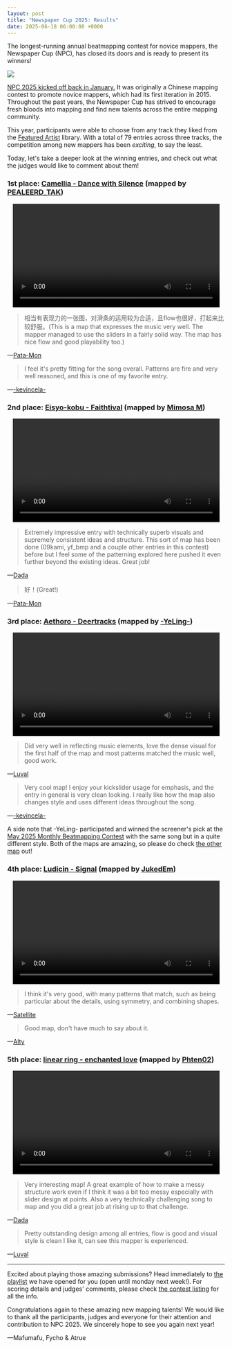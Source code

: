 ```yaml
---
layout: post
title: "Newspaper Cup 2025: Results"
date: 2025-06-18 06:00:00 +0000
---
```


The longest-running annual beatmapping contest for novice mappers, the Newspaper Cup (NPC), has closed its doors and is ready to present its winners!

![](https://assets.ppy.sh/contests/236/banner.jpg)

[NPC 2025 kicked off back in January.](https://osu.ppy.sh/home/news/2025-01-29-newspaper-cup-2025) It was originally a Chinese mapping contest to promote novice mappers, which had its first iteration in 2015. Throughout the past years, the Newspaper Cup has strived to encourage fresh bloods into mapping and find new talents across the entire mapping community.

This year, participants were able to choose from any track they liked from the [Featured Artist](https://osu.ppy.sh/beatmaps/artists) library. With a total of 79 entries across three tracks, the competition among new mappers has been *exciting*, to say the least.

Today, let's take a deeper look at the winning entries, and check out what the judges would like to comment about them!

### 1st place: [Camellia - Dance with Silence](https://osu.ppy.sh/beatmapsets/2374180) (mapped by [PEALEERD_TAK](https://osu.ppy.sh/users/6214002))

<div align="center" class="osu-md__paragraph">
    <video width="95%" controls>
        <source src="https://assets.ppy.sh/media/news/npc-2025-1st.mp4" type="video/mp4" preload="none">
    </video>
</div>

> 相当有表现力的一张图，对滑条的运用较为合适，且flow也很好，打起来比较舒服。(This is a map that expresses the music very well. The mapper managed to use the sliders in a fairly solid way. The map has nice flow and good playability too.)

—[Pata-Mon](https://osu.ppy.sh/users/6149313)

> I feel it's pretty fitting for the song overall. Patterns are fire and very well reasoned, and this is one of my favorite entry.

—[-kevincela-](https://osu.ppy.sh/users/266596)

### 2nd place: [Eisyo-kobu - Faithtival](https://osu.ppy.sh/beatmapsets/2374192) (mapped by [Mimosa M](https://osu.ppy.sh/users/24010320))

<div align="center" class="osu-md__paragraph">
    <video width="95%" controls>
        <source src="https://assets.ppy.sh/media/news/npc-2025-2nd.mp4" type="video/mp4" preload="none">
    </video>
</div>

> Extremely impressive entry with technically superb visuals and supremely consistent ideas and structure. This sort of map has been done (09kami, yf_bmp and a couple other entries in this contest) before but I feel some of the patterning explored here pushed it even further beyond the existing ideas. Great job!

—[Dada](https://osu.ppy.sh/users/9119507)

> 好！(Great!)

—[Pata-Mon](https://osu.ppy.sh/users/6149313)

### 3rd place: [Aethoro - Deertracks](https://osu.ppy.sh/beatmapsets/2374121) (mapped by [-YeLing-](https://osu.ppy.sh/users/14726718))

<div align="center" class="osu-md__paragraph">
    <video width="95%" controls>
        <source src="https://assets.ppy.sh/media/news/npc-2025-3rd.mp4" type="video/mp4" preload="none">
    </video>
</div>

> Did very well in reflecting music elements, love the dense visual for the first half of the map and most patterns matched the music well, good work.

—[Luval](https://osu.ppy.sh/users/22414293)

> Very cool map! I enjoy your kickslider usage for emphasis, and the entry in general is very clean looking. I really like how the map also changes style and uses different ideas throughout the song.

—[-kevincela-](https://osu.ppy.sh/users/266596)

A side note that -YeLing- participated and winned the screener's pick at the [May 2025 Monthly Beatmapping Contest](https://osu.ppy.sh/home/news/2025-05-12-monthly-beatmapping-contest-may-2025) with the same song but in a quite different style. Both of the maps are amazing, so please do check [the other map](https://osu.ppy.sh/beatmapsets/2374132) out!

### 4th place: [Ludicin - Signal](https://osu.ppy.sh/beatmapsets/2374038) (mapped by [JukedEm](https://osu.ppy.sh/users/17387300))

<div align="center" class="osu-md__paragraph">
    <video width="95%" controls>
        <source src="https://assets.ppy.sh/media/news/npc-2025-4th.mp4" type="video/mp4" preload="none">
    </video>
</div>

> I think it's very good, with many patterns that match, such as being particular about the details, using symmetry, and combining shapes.

—[Satellite](https://osu.ppy.sh/users/1661227)

> Good map, don't have much to say about it.

—[Alty](https://osu.ppy.sh/users/16407988)

### 5th place: [linear ring - enchanted love](https://osu.ppy.sh/beatmapsets/2374228) (mapped by [Phten02](https://osu.ppy.sh/users/16678364))

<div align="center" class="osu-md__paragraph">
    <video width="95%" controls>
        <source src="https://assets.ppy.sh/media/news/npc-2025-5th.mp4" type="video/mp4" preload="none">
    </video>
</div>

> Very interesting map! A great example of how to make a messy structure work even if I think it was a bit too messy especially with slider design at points. Also a very technically challenging song to map and you did a great job at rising up to that challenge.

—[Dada](https://osu.ppy.sh/users/9119507)

> Pretty outstanding design among all entries, flow is good and visual style is clean I like it, can see this mapper is experienced.

—[Luval](https://osu.ppy.sh/users/22414293)

---

Excited about playing those amazing submissions? Head immediately to [the playlist](https://osu.ppy.sh/multiplayer/rooms/1381610) we have opened for you (open until monday next week!). For scoring details and judges' comments, please check [the contest listing](https://osu.ppy.sh/community/contests/236) for all the info.

Congratulations again to these amazing new mapping talents! We would like to thank all the participants, judges and everyone for their attention and contribution to NPC 2025. We sincerely hope to see you again next year!

—Mafumafu, Fycho & Atrue
